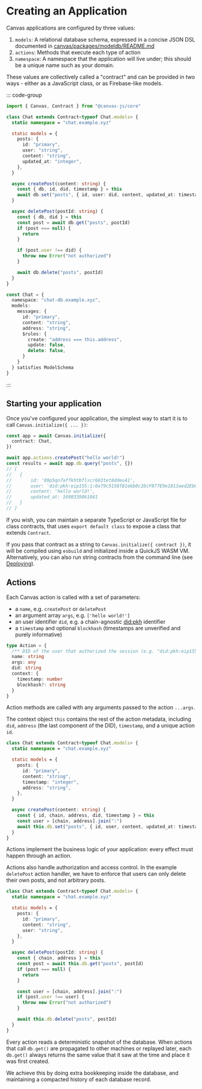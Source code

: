 # Creating an Application

Canvas applications are configured by three values:

1. `models`: A relational database schema, expressed in a concise JSON DSL documented in [canvas/packages/modeldb/README.md](https://github.com/canvasxyz/canvas/tree/main/packages/modeldb)
2. `actions`: Methods that execute each type of action
3. `namespace`: A namespace that the application will live under; this should be a unique name such as your domain.

These values are collectively called a "contract" and can be provided in two ways - either as a JavaScript class, or as Firebase-like models.

::: code-group

```ts [Class Contract]
import { Canvas, Contract } from "@canvas-js/core"

class Chat extends Contract<typeof Chat.models> {
  static namespace = "chat.example.xyz"

  static models = {
    posts: {
      id: "primary",
      user: "string",
      content: "string",
      updated_at: "integer",
    },
  }

  async createPost(content: string) {
    const { db, id, did, timestamp } = this
    await db.set("posts", { id, user: did, content, updated_at: timestamp })
  }

  async deletePost(postId: string) {
    const { db, did } = this
    const post = await db.get("posts", postId)
    if (post === null) {
      return
    }

    if (post.user !== did) {
      throw new Error("not authorized")
    }

    await db.delete("posts", postId)
  }
}
```

```ts [Model Contract]
const Chat = {
  namespace: "chat-db.example.xyz",
  models:
    messages: {
      id: "primary",
      content: "string",
      address: "string",
      $rules: {
        create: "address === this.address",
        update: false,
        delete: false,
      }
    }
  } satisfies ModelSchema
}
```

:::

## Starting your application

Once you've configured your application, the simplest way to start it is to call `Canvas.initialize({ ... })`:

```ts
const app = await Canvas.initialize({
  contract: Chat,
})

await app.actions.createPost("hello world!")
const results = await app.db.query("posts", {})
// [
//	 {
//		 id: '09p5qn7affkhtbflscr663tet8ddeu41',
//		 user: 'did:pkh:eip155:1:0x79c5158f81ebb0c2bcF877E9e1813aed2Eb652B7',
//		 content: 'hello world!',
//		 updated_at: 1698339861041
//	 }
// ]
```

If you wish, you can maintain a separate TypeScript or JavaScript file for class contracts, that uses `export default class` to expose a class that extends `Contract`.

If you pass that contract as a string to `Canvas.initialize({ contract })`, it will be compiled using `esbuild` and initialized inside a QuickJS WASM VM. Alternatively, you can also run string contracts from the command line (see [Deploying](/6-deploying)).

## Actions

Each Canvas action is called with a set of parameters:

- a `name`, e.g. `createPost` or `deletePost`
- an argument array `args`, e.g. `['hello world!']`
- an user identifier `did`, e.g. a chain-agnostic [did:pkh](https://github.com/w3c-ccg/did-pkh) identifier
- a `timestamp` and optional `blockhash` (timestamps are unverified and purely informative)

```ts
type Action = {
  /** DID of the user that authorized the session (e.g. "did:pkh:eip155:1:0xb94d27...") */
  name: string
  args: any
  did: string
  context: {
    timestamp: number
    blockhash?: string
  }
}
```

Action methods are called with any arguments passed to the action `...args`.

The context object `this` contains the rest of the action metadata, including
`did`, `address` (the last component of the DID), `timestamp`, and a unique action `id`.

```ts
class Chat extends Contract<typeof Chat.models> {
  static namespace = "chat.example.xyz"

  static models = {
    posts: {
      id: "primary",
      content: "string",
      timestamp: "integer",
      address: "string",
    },
  }

  async createPost(content: string) {
    const { id, chain, address, did, timestamp } = this
    const user = [chain, address].join(":")
    await this.db.set("posts", { id, user, content, updated_at: timestamp })
  }
}
```

Actions implement the business logic of your application: every effect must happen through an action.

Actions also handle authorization and access control. In the example `deletePost` action handler, we have to enforce that users can only delete their own posts, and not arbitrary posts.

```ts
class Chat extends Contract<typeof Chat.models> {
  static namespace = "chat.example.xyz"

  static models = {
    posts: {
      id: "primary",
      content: "string",
      user: "string",
    },
  }

  async deletePost(postId: string) {
    const { chain, address } = this
    const post = await this.db.get("posts", postId)
    if (post === null) {
      return
    }

    const user = [chain, address].join(":")
    if (post.user !== user) {
      throw new Error("not authorized")
    }

    await this.db.delete("posts", postId)
  }
}
```

Every action reads a deterministic snapshot of the database. When actions that call `db.get()` are propagated to other machines or replayed later, each `db.get()` always returns the same value that it saw at the time and place it was first created.

We achieve this by doing extra bookkeeping inside the database, and maintaining a compacted history of each database record.